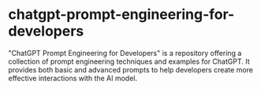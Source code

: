 # chatgpt-prompt-engineering-for-developers
"ChatGPT Prompt Engineering for Developers" is a repository offering a collection of prompt engineering techniques and examples for ChatGPT. It provides both basic and advanced prompts to help developers create more effective interactions with the AI model.
